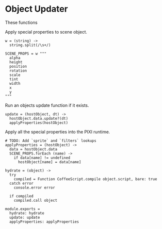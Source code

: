 Object Updater
==============

These functions

Apply special properties to scene object.

    w = (string) ->
      string.split(/\s+/)

    SCENE_PROPS = w """
      alpha
      height
      position
      rotation
      scale
      tint
      width
      x
      y
    """

Run an objects update function if it exists.

    update = (hostObject, dt) ->
      hostObject.data.update?(dt)
      applyProperties(hostObject)

Apply all the special properties into the PIXI runtime.

    # TODO: Add `sprite` and `filters` lookups
    applyProperties = (hostObject) ->
      data = hostObject.data
      SCENE_PROPS.forEach (name) ->
        if data[name] != undefined
          hostObject[name] = data[name]

    hydrate = (object) ->
      try
        compiled = Function CoffeeScript.compile object.script, bare: true
      catch error
        console.error error

      if compiled
        compiled.call object

    module.exports =
      hydrate: hydrate
      update: update
      applyProperties: applyProperties
